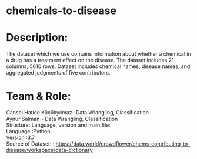 # chemicals-to-disease
# Description: 
The dataset which we use contains information about whether a chemical in a drug has a treatment effect on the disease. The dataset includes 21 columns, 5610 rows.
Dataset includes chemical names, disease names, and aggregated judgments of five contributors.
# Team & Role:
Cansel Hatice Küçükyılmaz- Data Wrangling, Classification \
Aynur Salman - Data Wrangling, Classification \
Structure: 
Language, version and main file: \
Language :Python \
Version   :3.7 \
Source of Dataset: : https://data.world/crowdflower/chems-contributing-to-disease/workspace/data-dictionary
